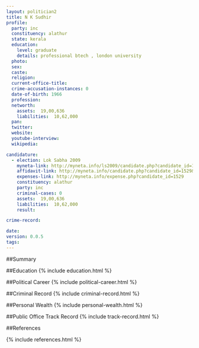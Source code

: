 ```yaml
---
layout: politician2
title: N K Sudhir
profile: 
  party: inc
  constituency: alathur
  state: kerala
  education: 
    level: graduate
    details: professional btech , london university
  photo: 
  sex: 
  caste: 
  religion: 
  current-office-title: 
  crime-accusation-instances: 0
  date-of-birth: 1966
  profession: 
  networth: 
    assets:  19,00,636
    liabilities:  10,62,000
  pan: 
  twitter: 
  website: 
  youtube-interview: 
  wikipedia: 

candidature: 
  - election: Lok Sabha 2009
    myneta-link: http://myneta.info/ls2009/candidate.php?candidate_id=1529
    affidavit-link: http://myneta.info/candidate.php?candidate_id=1529&scan=original
    expenses-link: http://myneta.info/expense.php?candidate_id=1529
    constituency: alathur 
    party: inc
    criminal-cases: 0
    assets:  19,00,636
    liabilities:  10,62,000
    result:  

crime-record: 

date: 
version: 0.0.5
tags: 
---
```

##Summary


##Education
{% include education.html %}


##Political Career
{% include political-career.html %}


##Criminal Record
{% include criminal-record.html %}


##Personal Wealth
{% include personal-wealth.html %}


##Public Office Track Record
{% include track-record.html %}


##References


{% include references.html %}
